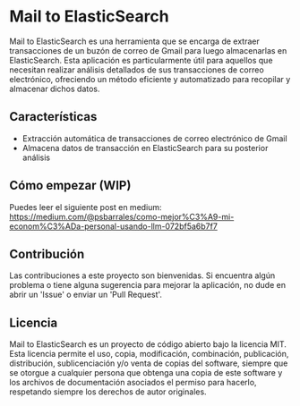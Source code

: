 # Mail to ElasticSearch

Mail to ElasticSearch es una herramienta que se encarga de extraer transacciones de un buzón de correo de Gmail para luego almacenarlas en ElasticSearch. Esta aplicación es particularmente útil para aquellos que necesitan realizar análisis detallados de sus transacciones de correo electrónico, ofreciendo un método eficiente y automatizado para recopilar y almacenar dichos datos.

## Características

- Extracción automática de transacciones de correo electrónico de Gmail
- Almacena datos de transacción en ElasticSearch para su posterior análisis

## Cómo empezar (WIP)

Puedes leer el siguiente post en medium: https://medium.com/@psbarrales/como-mejor%C3%A9-mi-econom%C3%ADa-personal-usando-llm-072bf5a6b7f7

## Contribución

Las contribuciones a este proyecto son bienvenidas. Si encuentra algún problema o tiene alguna sugerencia para mejorar la aplicación, no dude en abrir un 'Issue' o enviar un 'Pull Request'.

## Licencia

Mail to ElasticSearch es un proyecto de código abierto bajo la licencia MIT. Esta licencia permite el uso, copia, modificación, combinación, publicación, distribución, sublicenciación y/o venta de copias del software, siempre que se otorgue a cualquier persona que obtenga una copia de este software y los archivos de documentación asociados el permiso para hacerlo, respetando siempre los derechos de autor originales.
